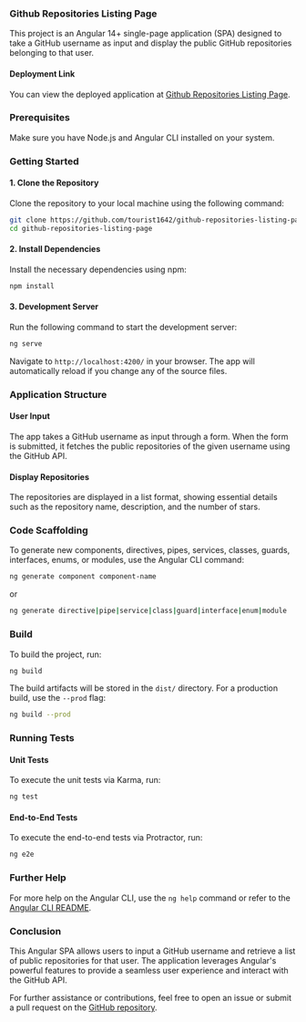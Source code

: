 ### Github Repositories Listing Page

This project is an Angular 14+ single-page application (SPA) designed to take a GitHub username as input and display the public GitHub repositories belonging to that user.

#### Deployment Link
You can view the deployed application at [Github Repositories Listing Page](https://elegant-bartik-2a54a3.netlify.app).

### Prerequisites
Make sure you have Node.js and Angular CLI installed on your system.

### Getting Started

#### 1. Clone the Repository
Clone the repository to your local machine using the following command:
```sh
git clone https://github.com/tourist1642/github-repositories-listing-page.git
cd github-repositories-listing-page
```

#### 2. Install Dependencies
Install the necessary dependencies using npm:
```sh
npm install
```

#### 3. Development Server
Run the following command to start the development server:
```sh
ng serve
```
Navigate to `http://localhost:4200/` in your browser. The app will automatically reload if you change any of the source files.

### Application Structure

#### User Input
The app takes a GitHub username as input through a form. When the form is submitted, it fetches the public repositories of the given username using the GitHub API.

#### Display Repositories
The repositories are displayed in a list format, showing essential details such as the repository name, description, and the number of stars.

### Code Scaffolding
To generate new components, directives, pipes, services, classes, guards, interfaces, enums, or modules, use the Angular CLI command:
```sh
ng generate component component-name
```
or
```sh
ng generate directive|pipe|service|class|guard|interface|enum|module
```

### Build
To build the project, run:
```sh
ng build
```
The build artifacts will be stored in the `dist/` directory. For a production build, use the `--prod` flag:
```sh
ng build --prod
```

### Running Tests

#### Unit Tests
To execute the unit tests via Karma, run:
```sh
ng test
```

#### End-to-End Tests
To execute the end-to-end tests via Protractor, run:
```sh
ng e2e
```

### Further Help
For more help on the Angular CLI, use the `ng help` command or refer to the [Angular CLI README](https://github.com/angular/angular-cli/blob/main/README.md).

### Conclusion
This Angular SPA allows users to input a GitHub username and retrieve a list of public repositories for that user. The application leverages Angular's powerful features to provide a seamless user experience and interact with the GitHub API.

For further assistance or contributions, feel free to open an issue or submit a pull request on the [GitHub repository](https://github.com/tourist1642/github-repositories-listing-page).
